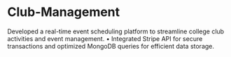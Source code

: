 # Club-Management
 Developed a real-time event scheduling platform to streamline college club activities and event management.  • Integrated Stripe API for secure transactions and optimized MongoDB queries for efficient data storage.
